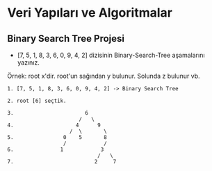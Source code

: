# Veri Yapıları ve Algoritmalar

## Binary Search Tree Projesi

* [7, 5, 1, 8, 3, 6, 0, 9, 4, 2] dizisinin Binary-Search-Tree aşamalarını yazınız.

Örnek: root x'dir. root'un sağından y bulunur. Solunda z bulunur vb.

```
1. [7, 5, 1, 8, 3, 6, 0, 9, 4, 2] -> Binary Search Tree

2. root [6] seçtik.
 
3.                       6
                       /   \
4.                    4      9
                    /  \       \         
5.                0    5       8 
                  /            /    
6.               1            3
                             /   \ 
7.                          2     7 
```

